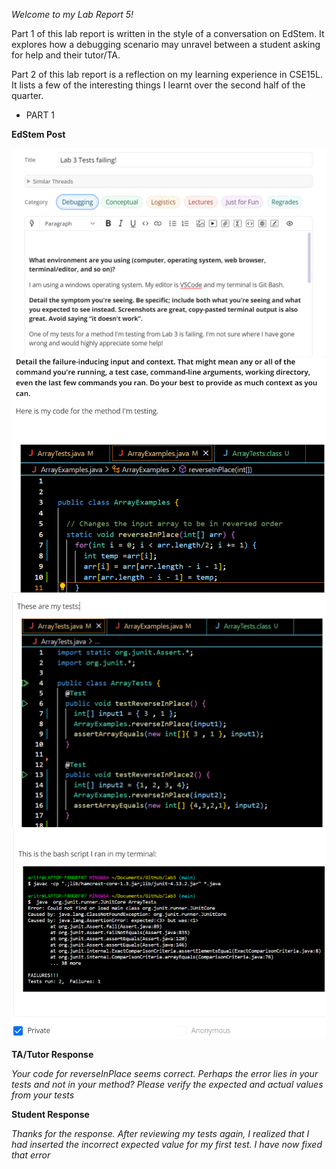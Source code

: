 *Welcome to my Lab Report 5!*

Part 1 of this lab report is written in the style of a conversation on EdStem. It explores how a debugging scenario may unravel between a student asking for help and their tutor/TA.

Part 2 of this lab report is a reflection on my learning experience in CSE15L. It lists a few of the interesting things I learnt over the second half of the quarter.

* PART 1

**EdStem Post**

![Image](edstem1_lab5.png)
![Image](edstem2_lab5.png)
![Image](edstem3_lab5.png)
![Image](edstem4_lab5.png)

**TA/Tutor Response**

*Your code for reverseInPlace seems correct. Perhaps the error lies in your tests and not in your method? Please verify the expected and actual values from your tests*

**Student Response**

*Thanks for the response. After reviewing my tests again, I realized that I had inserted the incorrect expected value for my first test. I have now fixed that error*





